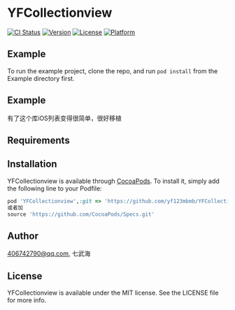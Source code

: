 # YFCollectionview

[![CI Status](https://img.shields.io/travis/406742790@qq.com/YFCollectionview.svg?style=flat)](https://travis-ci.org/406742790@qq.com/YFCollectionview)
[![Version](https://img.shields.io/cocoapods/v/YFCollectionview.svg?style=flat)](https://cocoapods.org/pods/YFCollectionview)
[![License](https://img.shields.io/cocoapods/l/YFCollectionview.svg?style=flat)](https://cocoapods.org/pods/YFCollectionview)
[![Platform](https://img.shields.io/cocoapods/p/YFCollectionview.svg?style=flat)](https://cocoapods.org/pods/YFCollectionview)

## Example

To run the example project, clone the repo, and run `pod install` from the Example directory first.
## Example
有了这个库iOS列表变得很简单，很好移植
## Requirements

## Installation

YFCollectionview is available through [CocoaPods](https://cocoapods.org). To install
it, simply add the following line to your Podfile:

```ruby
pod 'YFCollectionview',:git => 'https://github.com/yf123mbmb/YFCollectionview.git'
或者加
source 'https://github.com/CocoaPods/Specs.git'
```

## Author

406742790@qq.com, 七武海

## License

YFCollectionview is available under the MIT license. See the LICENSE file for more info.
